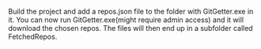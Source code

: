 Build the project and add a repos.json file to the folder with GitGetter.exe in it. You can now run GitGetter.exe(might require admin access) and it will download the chosen repos.
The files will then end up in a subfolder called FetchedRepos.
